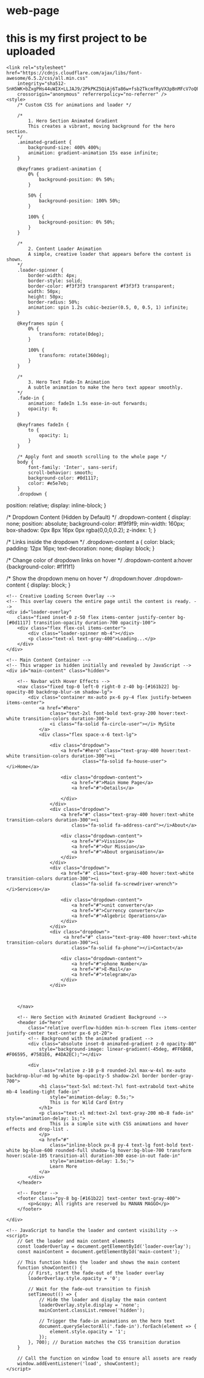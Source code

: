 # web-page
# this is my first project to be uploaded
<!DOCTYPE html>
<html lang="en">

<head>
    <meta charset="UTF-8">
    <meta name="viewport" content="width=device-width, initial-scale=1.0">
    <title>Basic Animated Webpage</title>
    <!-- Use the Inter font for a clean, modern look -->
    <link href="https://fonts.googleapis.com/css2?family=Inter:wght@400;600;700&display=swap" rel="stylesheet">
    <!-- Tailwind CSS CDN for utility-first styling -->
    <script src="https://cdn.tailwindcss.com"></script>
    <link rel="icon" href="https://img.icons8.com/?size=160&id=109681&format=png" type="image/x-icon">

    <link rel="stylesheet" href="https://cdnjs.cloudflare.com/ajax/libs/font-awesome/6.5.2/css/all.min.css"
        integrity="sha512-SnH5WK+bZxgPHs44uWIX+LLJAJ9/2PkPKZ5QiAj6Ta86w+fsb2TkcmfRyVX3pBnMFcV7oQPJkl9QevSCWr3W6A=="
        crossorigin="anonymous" referrerpolicy="no-referrer" />
    <style>
        /* Custom CSS for animations and loader */

        /*
            1. Hero Section Animated Gradient
            This creates a vibrant, moving background for the hero section.
        */
        .animated-gradient {
            background-size: 400% 400%;
            animation: gradient-animation 15s ease infinite;
        }

        @keyframes gradient-animation {
            0% {
                background-position: 0% 50%;
            }

            50% {
                background-position: 100% 50%;
            }

            100% {
                background-position: 0% 50%;
            }
        }

        /*
            2. Content Loader Animation
            A simple, creative loader that appears before the content is shown.
        */
        .loader-spinner {
            border-width: 4px;
            border-style: solid;
            border-color: #f3f3f3 transparent #f3f3f3 transparent;
            width: 50px;
            height: 50px;
            border-radius: 50%;
            animation: spin 1.2s cubic-bezier(0.5, 0, 0.5, 1) infinite;
        }

        @keyframes spin {
            0% {
                transform: rotate(0deg);
            }

            100% {
                transform: rotate(360deg);
            }
        }

        /*
            3. Hero Text Fade-In Animation
            A subtle animation to make the hero text appear smoothly.
        */
        .fade-in {
            animation: fadeIn 1.5s ease-in-out forwards;
            opacity: 0;
        }

        @keyframes fadeIn {
            to {
                opacity: 1;
            }
        }

        /* Apply font and smooth scrolling to the whole page */
        body {
            font-family: 'Inter', sans-serif;
            scroll-behavior: smooth;
            background-color: #0d1117;
            color: #e5e7eb;
        }
        .dropdown {
  position: relative;
  display: inline-block;
}

/* Dropdown Content (Hidden by Default) */
.dropdown-content {
  display: none;
  position: absolute;
  background-color: #f9f9f9;
  min-width: 160px;
  box-shadow: 0px 8px 16px 0px rgba(0,0,0,0.2);
  z-index: 1;
}

/* Links inside the dropdown */
.dropdown-content a {
  color: black;
  padding: 12px 16px;
  text-decoration: none;
  display: block;
}

/* Change color of dropdown links on hover */
.dropdown-content a:hover {background-color: #f1f1f1}

/* Show the dropdown menu on hover */
.dropdown:hover .dropdown-content {
  display: block;
}
    </style>
</head>

<body>

    <!-- Creative Loading Screen Overlay -->
    <!-- This overlay covers the entire page until the content is ready. -->
    <div id="loader-overlay"
        class="fixed inset-0 z-50 flex items-center justify-center bg-[#0d1117] transition-opacity duration-700 opacity-100">
        <div class="flex flex-col items-center">
            <div class="loader-spinner mb-4"></div>
            <p class="text-xl text-gray-400">Loading...</p>
        </div>
    </div>

    <!-- Main Content Container -->
    <!-- This wrapper is hidden initially and revealed by JavaScript -->
    <div id="main-content" class="hidden">

        <!-- Navbar with Hover Effects -->
        <nav class="fixed top-0 left-0 right-0 z-40 bg-[#161b22] bg-opacity-80 backdrop-blur-sm shadow-lg">
            <div class="container mx-auto px-6 py-4 flex justify-between items-center">
                <a href="#hero"
                    class="text-2xl font-bold text-gray-200 hover:text-white transition-colors duration-300">
                    <i class="fa-solid fa-circle-user"></i> MySite
                </a>
                <div class="flex space-x-6 text-lg">

                    <div class="dropdown">
                        <a href="#hero" class="text-gray-400 hover:text-white transition-colors duration-300"><i
                                class="fa-solid fa-house-user"></i>Home</a>
                        
                        <div class="dropdown-content">
                            <a href="#">Main Home Page</a>
                            <a href="#">Details</a>
                            
                        </div>
                    </div>
                    <div class="dropdown">
                        <a href="#" class="text-gray-400 hover:text-white transition-colors duration-300"><i
                            class="fa-solid fa-address-card"></i>About</a>
                        
                        <div class="dropdown-content">
                            <a href="#">Vission</a>
                            <a href="#">Our Mission</a>
                            <a href="#">About organisation</a>
                        </div>
                    </div>
                    <div class="dropdown">
                        <a href="#" class="text-gray-400 hover:text-white transition-colors duration-300"><i
                            class="fa-solid fa-screwdriver-wrench"></i>Services</a>
                        
                        <div class="dropdown-content">
                            <a href="#">unit converter</a>
                            <a href="#">Currency converter</a>
                            <a href="#">Algebric Operations</a>
                        </div>
                    </div>
                    <div class="dropdown">
                         <a href="#" class="text-gray-400 hover:text-white transition-colors duration-300"><i
                            class="fa-solid fa-phone"></i>Contact</a>
                        
                        <div class="dropdown-content">
                            <a href="#">phone Number</a>
                            <a href="#">E-Mail</a>
                            <a href="#">telegram</a>
                        </div>
                    </div>
                    
                    
                   
        </nav>

        <!-- Hero Section with Animated Gradient Background -->
        <header id="hero"
            class="relative overflow-hidden min-h-screen flex items-center justify-center text-center px-6 pt-20">
            <!-- Background with the animated gradient -->
            <div class="absolute inset-0 animated-gradient z-0 opacity-80"
                style="background-image: linear-gradient(-45deg, #FF6B6B, #F06595, #7581E6, #4DA2EC);"></div>

            <div
                class="relative z-10 p-8 rounded-2xl max-w-4xl mx-auto backdrop-blur-md bg-white bg-opacity-5 shadow-2xl border border-gray-700">
                <h1 class="text-5xl md:text-7xl font-extrabold text-white mb-4 leading-tight fade-in"
                    style="animation-delay: 0.5s;">
                    This is for Wild Card Entry
                </h1>
                <p class="text-xl md:text-2xl text-gray-200 mb-8 fade-in" style="animation-delay: 1s;">
                    This is a simple site with CSS animations and hover effects and drop-list .
                </p>
                <a href="#"
                    class="inline-block px-8 py-4 text-lg font-bold text-white bg-blue-600 rounded-full shadow-lg hover:bg-blue-700 transform hover:scale-105 transition-all duration-300 ease-in-out fade-in"
                    style="animation-delay: 1.5s;">
                    Learn More
                </a>
            </div>
        </header>

        <!-- Footer -->
        <footer class="py-8 bg-[#161b22] text-center text-gray-400">
            <p>&copy; All rights are reserved bu MANAN MAGGO</p>
        </footer>

    </div>

    <!-- JavaScript to handle the loader and content visibility -->
    <script>
        // Get the loader and main content elements
        const loaderOverlay = document.getElementById('loader-overlay');
        const mainContent = document.getElementById('main-content');

        // This function hides the loader and shows the main content
        function showContent() {
            // First, start the fade-out of the loader overlay
            loaderOverlay.style.opacity = '0';

            // Wait for the fade-out transition to finish
            setTimeout(() => {
                // Hide the loader and display the main content
                loaderOverlay.style.display = 'none';
                mainContent.classList.remove('hidden');

                // Trigger the fade-in animations on the hero text
                document.querySelectorAll('.fade-in').forEach(element => {
                    element.style.opacity = '1';
                });
            }, 700); // Duration matches the CSS transition duration
        }

        // Call the function on window load to ensure all assets are ready
        window.addEventListener('load', showContent);
    </script>
</body>

</html>
